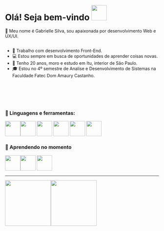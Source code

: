 # Olá! Seja bem-vindo <img src="https://i.pinimg.com/originals/7c/ca/c4/7ccac4699f861ebd999ed270a5a42eac.gif" width="50">

:wave: Meu nome é Gabrielle Silva, sou apaixonada por desenvolvimento Web e UX/UI. 
<br>
<br>
- :briefcase: Trabalho com desenvolvimento Front-End.
- :computer: Estou sempre em busca de oportunidades de aprender coisas novas. 
- :pushpin: Tenho 20 anos, moro e estudo em Itu, interior de São Paulo. 
- :mortar_board: Estou no 4º semestre de Analise e Desenvolvimento de Sistemas na Faculdade Fatec Dom Amaury Castanho.

<br>
<br>
<br>
<br>

### :telescope: Linguagens e ferramentas:
<img src="https://img.icons8.com/color/344/html-5--v2.png" width="50"><img src="https://img.icons8.com/color/344/javascript--v1.png" width="50">
<img src="https://img.icons8.com/color/344/angularjs.png" width="50">
<img src="https://img.icons8.com/color/344/bootstrap.png" width="50">
<img src="https://img.icons8.com/color/344/figma--v1.png" width="50">
<img src="https://img.icons8.com/color/344/git.png" width="50">

### :seedling: Aprendendo no momento
<img src="https://img.icons8.com/color/344/python--v1.png" width="50"><img src="https://img.icons8.com/ios/344/django.png" width="50">
<img src="https://img.icons8.com/color/344/vue-js.png" width="50">

---
<div>
<img height="150em" src="https://github-readme-stats.vercel.app/api/top-langs/?username=httpsGabrielle&layout=compact&langs_count=7&theme=dracula"/><img height="150em" src="https://github-readme-stats.vercel.app/api?username=httpsGabrielle&show_icons=true&theme=dracula&include_all_commits=true&count_private=true"/>
</div>

